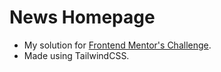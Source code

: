# News Homepage
- My solution for [Frontend Mentor's Challenge](https://www.frontendmentor.io/challenges/news-homepage-H6SWTa1MFl).
- Made using TailwindCSS.
